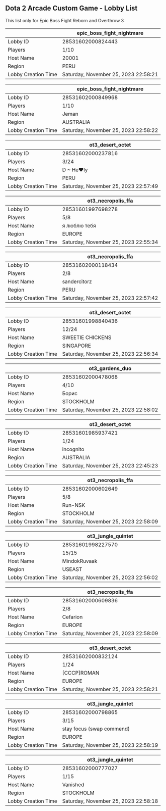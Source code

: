 ## Dota 2 Arcade Custom Game - Lobby List

This list only for Epic Boss Fight Reborn and Overthrow 3

|  | epic_boss_fight_nightmare |
| ------ | ------ |
| Lobby ID | 28531602000824443 |
| Players | 1/10 |
| Host Name | 20001 |
| Region | PERU |
| Lobby Creation Time | Saturday, November 25, 2023 22:58:21 |


|  | epic_boss_fight_nightmare |
| ------ | ------ |
| Lobby ID | 28531602000849968 |
| Players | 1/10 |
| Host Name | Jeman |
| Region | AUSTRALIA |
| Lobby Creation Time | Saturday, November 25, 2023 22:58:22 |


|  | ot3_desert_octet |
| ------ | ------ |
| Lobby ID | 28531602000237816 |
| Players | 3/24 |
| Host Name | D ~ He♥ly |
| Region | PERU |
| Lobby Creation Time | Saturday, November 25, 2023 22:57:49 |


|  | ot3_necropolis_ffa |
| ------ | ------ |
| Lobby ID | 28531601997698278 |
| Players | 5/8 |
| Host Name | я люблю тебя |
| Region | EUROPE |
| Lobby Creation Time | Saturday, November 25, 2023 22:55:34 |


|  | ot3_necropolis_ffa |
| ------ | ------ |
| Lobby ID | 28531602000118434 |
| Players | 2/8 |
| Host Name | sandercitorz |
| Region | PERU |
| Lobby Creation Time | Saturday, November 25, 2023 22:57:42 |


|  | ot3_desert_octet |
| ------ | ------ |
| Lobby ID | 28531601998840436 |
| Players | 12/24 |
| Host Name | SWEETIE  CHICKENS |
| Region | SINGAPORE |
| Lobby Creation Time | Saturday, November 25, 2023 22:56:34 |


|  | ot3_gardens_duo |
| ------ | ------ |
| Lobby ID | 28531602000478068 |
| Players | 4/10 |
| Host Name | Борис |
| Region | STOCKHOLM |
| Lobby Creation Time | Saturday, November 25, 2023 22:58:02 |


|  | ot3_desert_octet |
| ------ | ------ |
| Lobby ID | 28531601985937421 |
| Players | 1/24 |
| Host Name | incognito |
| Region | AUSTRALIA |
| Lobby Creation Time | Saturday, November 25, 2023 22:45:23 |


|  | ot3_necropolis_ffa |
| ------ | ------ |
| Lobby ID | 28531602000602649 |
| Players | 5/8 |
| Host Name | Run-NSK |
| Region | STOCKHOLM |
| Lobby Creation Time | Saturday, November 25, 2023 22:58:09 |


|  | ot3_jungle_quintet |
| ------ | ------ |
| Lobby ID | 28531601998227570 |
| Players | 15/15 |
| Host Name | MindokRuvaak |
| Region | USEAST |
| Lobby Creation Time | Saturday, November 25, 2023 22:56:02 |


|  | ot3_necropolis_ffa |
| ------ | ------ |
| Lobby ID | 28531602000609836 |
| Players | 2/8 |
| Host Name | Cefarion |
| Region | EUROPE |
| Lobby Creation Time | Saturday, November 25, 2023 22:58:09 |


|  | ot3_desert_octet |
| ------ | ------ |
| Lobby ID | 28531602000832124 |
| Players | 1/24 |
| Host Name | [CCCP]ROMAN |
| Region | EUROPE |
| Lobby Creation Time | Saturday, November 25, 2023 22:58:21 |


|  | ot3_jungle_quintet |
| ------ | ------ |
| Lobby ID | 28531602000798865 |
| Players | 3/15 |
| Host Name | stay focus (swap commend) |
| Region | EUROPE |
| Lobby Creation Time | Saturday, November 25, 2023 22:58:19 |


|  | ot3_jungle_quintet |
| ------ | ------ |
| Lobby ID | 28531602000777027 |
| Players | 1/15 |
| Host Name | Vanished |
| Region | STOCKHOLM |
| Lobby Creation Time | Saturday, November 25, 2023 22:58:18 |


